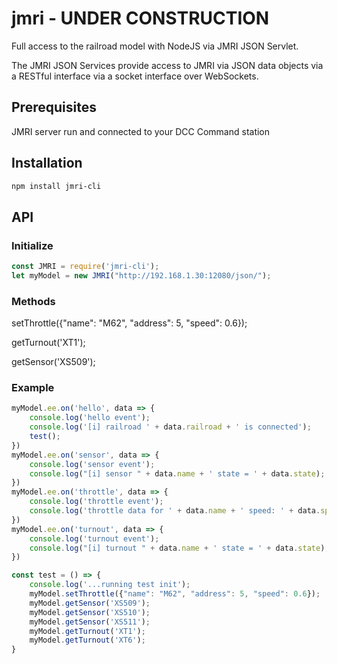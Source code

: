# jmri - UNDER CONSTRUCTION
Full access to the railroad model with NodeJS via JMRI JSON Servlet.

The JMRI JSON Services provide access to JMRI via JSON data objects via a RESTful interface via a socket interface over WebSockets.

## Prerequisites
JMRI server run and connected to your DCC Command station

## Installation

```sh
npm install jmri-cli
```

## API

### Initialize

```js
const JMRI = require('jmri-cli');
let myModel = new JMRI("http://192.168.1.30:12080/json/");
```

### Methods
setThrottle({"name": "M62", "address": 5, "speed": 0.6}); 

getTurnout('XT1');

getSensor('XS509');

### Example
```js
myModel.ee.on('hello', data => {
    console.log('hello event');
    console.log('[i] railroad ' + data.railroad + ' is connected');
    test();
})
myModel.ee.on('sensor', data => {
    console.log('sensor event');
    console.log("[i] sensor " + data.name + ' state = ' + data.state);
})
myModel.ee.on('throttle', data => {
    console.log('throttle event');
    console.log('throttle data for ' + data.name + ' speed: ' + data.speed);
})
myModel.ee.on('turnout', data => {
    console.log('turnout event');
    console.log("[i] turnout " + data.name + ' state = ' + data.state);
})

const test = () => {
    console.log('...running test init');
    myModel.setThrottle({"name": "M62", "address": 5, "speed": 0.6});
    myModel.getSensor('XS509');
    myModel.getSensor('XS510');
    myModel.getSensor('XS511');
    myModel.getTurnout('XT1');
    myModel.getTurnout('XT6');
}
```